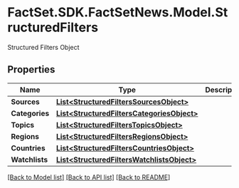 # FactSet.SDK.FactSetNews.Model.StructuredFilters
Structured Filters Object

## Properties

Name | Type | Description | Notes
------------ | ------------- | ------------- | -------------
**Sources** | [**List&lt;StructuredFiltersSourcesObject&gt;**](StructuredFiltersSourcesObject.md) |  | [optional] 
**Categories** | [**List&lt;StructuredFiltersCategoriesObject&gt;**](StructuredFiltersCategoriesObject.md) |  | [optional] 
**Topics** | [**List&lt;StructuredFiltersTopicsObject&gt;**](StructuredFiltersTopicsObject.md) |  | [optional] 
**Regions** | [**List&lt;StructuredFiltersRegionsObject&gt;**](StructuredFiltersRegionsObject.md) |  | [optional] 
**Countries** | [**List&lt;StructuredFiltersCountriesObject&gt;**](StructuredFiltersCountriesObject.md) |  | [optional] 
**Watchlists** | [**List&lt;StructuredFiltersWatchlistsObject&gt;**](StructuredFiltersWatchlistsObject.md) |  | [optional] 

[[Back to Model list]](../README.md#documentation-for-models) [[Back to API list]](../README.md#documentation-for-api-endpoints) [[Back to README]](../README.md)

